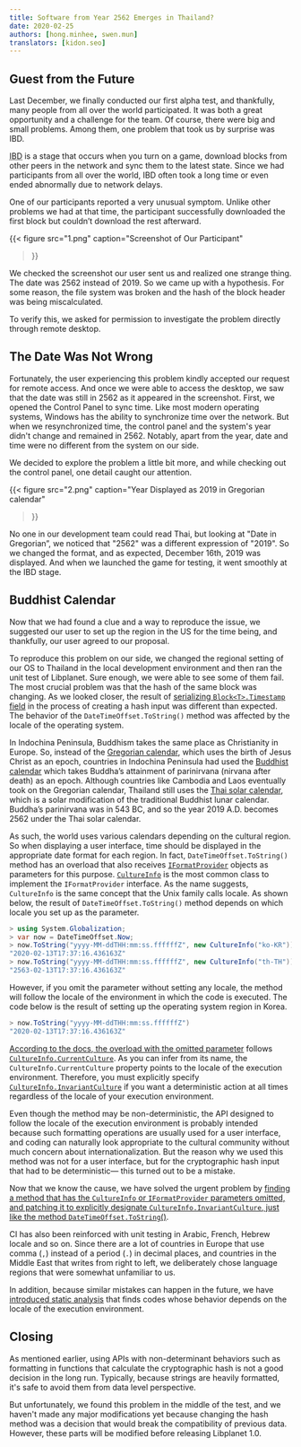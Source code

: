 ```yaml
---
title: Software from Year 2562 Emerges in Thailand?
date: 2020-02-25
authors: [hong.minhee, swen.mun]
translators: [kidon.seo]
---
```

## Guest from the Future

Last December, we finally conducted our first alpha test, and thankfully, many people from all over the world participated. It was both a great opportunity and a challenge for the team. Of course, there were big and small problems. Among them, one problem that took us by surprise was IBD.

<abbr title="initial block download">IBD</abbr> is a stage that occurs when you turn on a game, download blocks from other peers in the network and sync them to the latest state. Since we had participants from all over the world, IBD often took a long time or even ended abnormally due to network delays.

One of our participants reported a very unusual symptom. Unlike other problems we had at that time, the participant successfully downloaded the first block but couldn’t download the rest afterward.

{{<
figure
  src="1.png"
  caption="Screenshot of Our Participant"
>}}

We checked the screenshot our user sent us and realized one strange thing. The date was 2562 instead of 2019. So we came up with a hypothesis. For some reason, the file system was broken and the hash of the block header was being miscalculated.

To verify this, we asked for permission to investigate the problem directly through remote desktop.


## The Date Was Not Wrong

Fortunately, the user experiencing this problem kindly accepted our request for remote access. And once we were able to access the desktop, we saw that the date was still in 2562 as it appeared in the screenshot. First, we opened the Control Panel to sync time. Like most modern operating systems, Windows has the ability to synchronize time over the network. But when we resynchronized time, the control panel and the system's year didn't change and remained in 2562. Notably, apart from the year, date and time were no different from the system on our side.

We decided to explore the problem a little bit more, and while checking out the control panel, one detail caught our attention.

{{<
figure
  src="2.png"
  caption="Year Displayed as 2019 in Gregorian calendar"
>}}

No one in our development team could read Thai, but looking at "Date in Gregorian”, we noticed that "2562" was a different expression of "2019". So we changed the format, and as expected, December 16th, 2019 was displayed. And when we launched the game for testing, it went smoothly at the IBD stage.

## Buddhist Calendar

Now that we had found a clue and a way to reproduce the issue, we suggested our user to set up the region in the US for the time being, and thankfully, our user agreed to our proposal.

To reproduce this problem on our side, we changed the regional setting of our OS to Thailand in the local development environment and then ran the unit test of Libplanet. Sure enough, we were able to see some of them fail. The most crucial problem was that the hash of the same block was changing. As we looked closer, the result of [serializing `Block<T>.Timestamp` field][1] in the process of creating a hash input was different than expected. The behavior of the `DateTimeOffset.ToString()` method was affected by the locale of the operating system.

In Indochina Peninsula, Buddhism takes the same place as Christianity in Europe. So, instead of the [Gregorian calendar], which uses the birth of Jesus Christ as an epoch, countries in Indochina Peninsula had used the [Buddhist calendar] which takes Buddha’s attainment of parinirvana (nirvana after death) as an epoch. Although countries like Cambodia and Laos eventually took on the Gregorian calendar, Thailand still uses the [Thai solar calendar], which is a solar modification of the traditional Buddhist lunar calendar. Buddha’s parinirvana was in 543 BC, and so the year 2019 A.D. becomes 2562 under the Thai solar calendar.

As such, the world uses various calendars depending on the cultural region. So when displaying a user interface, time should be displayed in the appropriate date format for each region. In fact, `DateTimeOffset.ToString()` method has an overload that also receives [`IFormatProvider`][IFormatProvider] objects as parameters for this purpose. [`CultureInfo`][CultureInfo] is the most common class to implement the `IFormatProvider` interface. As the name suggests, `CultureInfo` is the same concept that the Unix family calls locale. As shown below, the result of `DateTimeOffset.ToString()` method depends on which locale you set up as the parameter.

```csharp
> using System.Globalization;
> var now = DateTimeOffset.Now;
> now.ToString("yyyy-MM-ddTHH:mm:ss.ffffffZ", new CultureInfo("ko-KR"))
"2020-02-13T17:37:16.436163Z"
> now.ToString("yyyy-MM-ddTHH:mm:ss.ffffffZ", new CultureInfo("th-TH"))
"2563-02-13T17:37:16.436163Z"
```

However, if you omit the parameter without setting any locale, the method will follow the locale of the environment in which the code is executed. The code below is the result of setting up the operating system region in Korea.

```csharp
> now.ToString("yyyy-MM-ddTHH:mm:ss.ffffffZ")
"2020-02-13T17:37:16.436163Z"
```

[According to the docs, the overload with the omitted parameter][2] follows [`CultureInfo.CurrentCulture`][CultureInfo.CurrentCulture]. As you can infer from its name, the `CultureInfo.CurrentCulture` property points to the locale of the execution environment. Therefore, you must explicitly specify [`CultureInfo.InvariantCulture`][CultureInfo.InvariantCulture] if you want a deterministic action at all times regardless of the locale of your execution environment.

Even though the method may be non-deterministic, the API designed to follow the locale of the execution environment is probably intended because such formatting operations are usually used for a user interface, and coding can naturally look appropriate to the cultural community without much concern about internationalization. But the reason why we used this method was not for a user interface, but for the cryptographic hash input that had to be deterministic— this turned out to be a mistake.

Now that we know the cause, we have solved the urgent problem by [finding a method that has the `CultureInfo` or `IFormatProvider` parameters omitted, and patching it to explicitly designate `CultureInfo.InvariantCulture`, just like the method `DateTimeOffset.ToString`()][libplanet#734].

CI has also been reinforced with unit testing in Arabic, French, Hebrew locale and so on. Since there are a lot of countries in Europe that use comma (`,`) instead of a period (`.`) in decimal places, and countries in the Middle East that writes from right to left, we deliberately chose language regions that were somewhat unfamiliar to us.

In addition, because similar mistakes can happen in the future, we have [introduced static analysis][libplanet#737] that finds codes whose behavior depends on the locale of the execution environment.

[1]: https://github.com/planetarium/libplanet/blob/82aaba0c37591ebf51207038e8c5c122272ce98b/Libplanet/Blocks/Block.cs#L488
[2]: https://docs.microsoft.com/en-us/dotnet/api/system.datetimeoffset.tostring?view=netstandard-2.0#System_DateTimeOffset_ToString
[Gregorian calendar]: https://en.wikipedia.org/wiki/Gregorian_calendar
[Buddhist calendar]: https://en.wikipedia.org/wiki/Buddhist_calendar
[Thai solar calendar]: https://en.wikipedia.org/wiki/Thai_solar_calendar
[IFormatProvider]: https://docs.microsoft.com/en-us/dotnet/api/system.iformatprovider?view=netstandard-2.0
[CultureInfo]: https://docs.microsoft.com/en-us/dotnet/api/system.globalization.cultureinfo?view=netstandard-2.0
[CultureInfo.CurrentCulture]: https://docs.microsoft.com/en-us/dotnet/api/system.globalization.cultureinfo.currentculture?view=netstandard-2.0
[CultureInfo.InvariantCulture]: https://docs.microsoft.com/en-us/dotnet/api/system.globalization.cultureinfo.invariantculture?view=netstandard-2.0
[libplanet#734]: https://github.com/planetarium/libplanet/pull/734
[libplanet#737]: https://github.com/planetarium/libplanet/pull/737


## Closing

As mentioned earlier, using APIs with non-determinant behaviors such as formatting in functions that calculate the cryptographic hash is not a good decision in the long run. Typically, because strings are heavily formatted, it's safe to avoid them from data level perspective.

But unfortunately, we found this problem in the middle of the test, and we haven't made any major modifications yet because changing the hash method was a decision that would break the compatibility of previous data. However, these parts will be modified before releasing Libplanet 1.0.
